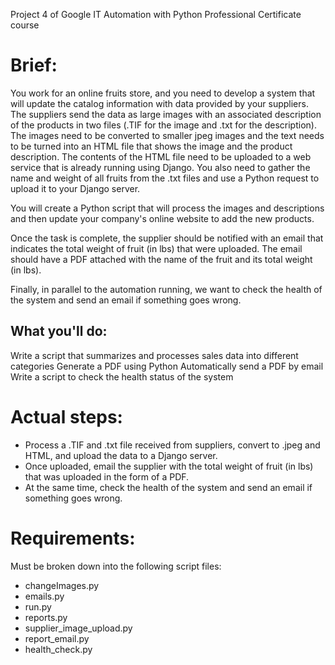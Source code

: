 Project 4 of Google IT Automation with Python Professional Certificate course

# Brief: 
You work for an online fruits store, and you need to develop a system that will update the catalog information with data provided by your suppliers. The suppliers send the data as large images with an associated description of the products in two files (.TIF for the image and .txt for the description). The images need to be converted to smaller jpeg images and the text needs to be turned into an HTML file that shows the image and the product description. The contents of the HTML file need to be uploaded to a web service that is already running using Django. You also need to gather the name and weight of all fruits from the .txt files and use a Python request to upload it to your Django server.

You will create a Python script that will process the images and descriptions and then update your company's online website to add the new products.

Once the task is complete, the supplier should be notified with an email that indicates the total weight of fruit (in lbs) that were uploaded. The email should have a PDF attached with the name of the fruit and its total weight (in lbs).

Finally, in parallel to the automation running, we want to check the health of the system and send an email if something goes wrong.

## What you'll do:
Write a script that summarizes and processes sales data into different categories
Generate a PDF using Python
Automatically send a PDF by email
Write a script to check the health status of the system

# Actual steps:
- Process a .TIF and .txt file received from suppliers, convert to .jpeg and HTML, and upload the data to a Django server. 
- Once uploaded, email the supplier with the total weight of fruit (in lbs) that was uploaded in the form of a PDF. 
- At the same time, check the health of the system and send an email if something goes wrong.

# Requirements:
Must be broken down into the following script files:
- changeImages.py
- emails.py
- run.py
- reports.py
- supplier_image_upload.py
- report_email.py
- health_check.py
